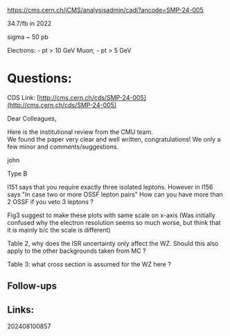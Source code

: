 https://cms.cern.ch/iCMS/analysisadmin/cadi?ancode=SMP-24-005

34.7/fb in 2022

sigma ~ 50 pb

Electrons: 
	- pt > 10 GeV
Muon; 
	- pt > 5 GeV



# Questions:

CDS Link:
[http://cms.cern.ch/cds/SMP-24-005](http://cms.cern.ch/cds/SMP-24-005)

Dear Colleagues, 

Here is the institutional review from the CMU team.  
We found the paper very clear and well written, congratulations!
We only a few minor and comments/suggestions.

john

Type B

l151 says that you require exactly three isolated leptons.
However in l156 says "In case two or more OSSF lepton pairs"
How can you have more than 2 OSSF if you veto 3 leptons ?

Fig3 suggest to make these plots with same scale on x-axis 
(Was initially confused why the electron resolution seems so much worse, but think that it is mainly b/c the scale is different)

Table 2, why does the ISR uncertainty only affect the WZ. Should this also apply to the other backgrounds taken from MC ? 

Table 3: what cross section is assumed for the WZ here ?


## Follow-ups


## Links: 



202408100857
